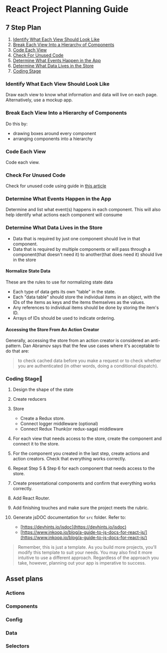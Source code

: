 # React Project Planning Guide

## 7 Step Plan

1. [Identify What Each View Should Look Like](#identify-what-each-view-should-look-like)
2. [Break Each View Into a Hierarchy of Components](#break-each-view-into-a-hierarchy-of-components)
3. [Code Each View](#code-each-view)
4. [Check For Unused Code](#check-for-unused-code)
5. [Determine What Events Happen in the App](#determine-what-events-happen-in-the-app)
6. [Determine What Data Lives in the Store](#determine-what-data-lives-in-the-store)
7. [Coding Stage](#coding-stage)

### Identify What Each View Should Look Like

Draw each view to know what information and data will live on each page.
Alternatively, use a mockup app.

### Break Each View Into a Hierarchy of Components

Do this by:

- drawing boxes around every component
- arranging components into a hierarchy

### Code Each View

Code each view.

### Check For Unused Code

Check for unused code using guide in [this article](https://app.getpocket.com/read/2660858451)

### Determine What Events Happen in the App

Determine and list what event(s) happens in each component.
This will also help identify what actions each component will consume

### Determine What Data Lives in the Store

- Data that is required by just one component should live in that component.
- Data that is required by multiple components or will pass through a component(that doesn't need it) to another(that does need it) should live in the store

#### Normalize State Data

These are the rules to use for normalizing state data

- Each type of data gets its own "table" in the state.
- Each "data table" should store the individual items in an object, with the IDs of the items as keys and the items themselves as the values.
- Any references to individual items should be done by storing the item's ID.
- Arrays of IDs should be used to indicate ordering.

#### Accessing the Store From An Action Creator

Generally, accessing the store from an action creator is considered an anti-pattern. Dan Abramov says that the few use cases where it's acceptable to do that are:

> to check cached data before you make a request or to check whether you are authenticated (in other words, doing a conditional dispatch).

### Coding Stage🔨

1. Design the shape of the state

2. Create reducers

3. Store

   - Create a Redux store.
   - Connect logger middleware (optional)
   - Connect Redux Thunk(or redux-saga) middleware

4. For each view that needs access to the store, create the component and connect it to the store.

5. For the component you created in the last step, create actions and action creators. Check that everything works correctly.

6. Repeat Step 5 & Step 6 for each component that needs access to the store.

7. Create presentational components and confirm that everything works correctly.

8. Add React Router.

9. Add finishing touches and make sure the project meets the rubric.

10. Generate jsDOC documentation for `src` folder. Refer to:
    - [https://devhints.io/jsdoc](https://devhints.io/jsdoc)
    - [https://www.inkoop.io/blog/a-guide-to-js-docs-for-react-js/](https://www.inkoop.io/blog/a-guide-to-js-docs-for-react-js/)

> Remember, this is just a template. As you build more projects, you'll modify this template to suit your needs. You may also find it more intuitive to use a different approach. Regardless of the approach you take, however, planning out your app is imperative to success.

## Asset plans

### Actions

### Components

### Config

### Data

### Selectors
